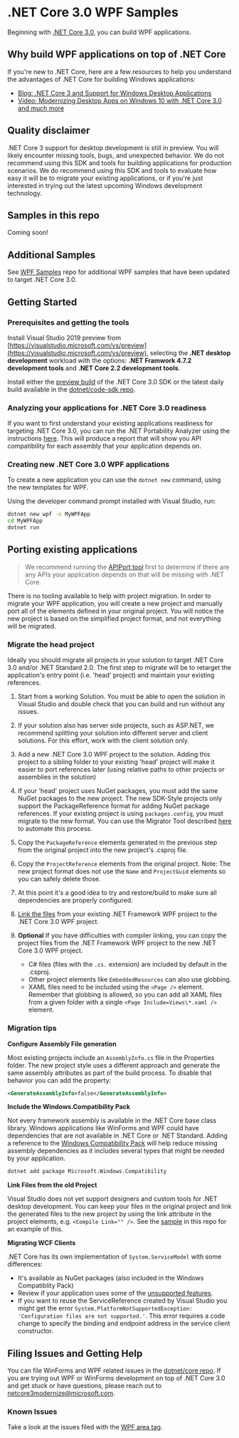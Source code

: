# .NET Core 3.0 WPF Samples

Beginning with [.NET Core 3.0](https://github.com/dotnet/core-sdk#installers-and-binaries), you can build WPF applications.

## Why build WPF applications on top of .NET Core

If you're new to .NET Core, here are a few resources to help you understand the advantages of .NET Core for building Windows applications:

* [Blog: .NET Core 3 and Support for Windows Desktop Applications](https://blogs.msdn.microsoft.com/dotnet/2018/05/07/net-core-3-and-support-for-windows-desktop-applications/)
* [Video: Modernizing Desktop Apps on Windows 10 with .NET Core 3.0 and much more](https://channel9.msdn.com/events/Build/2018/BRK3501?term=scott%20hunter&pubDate=year&lang-en=true)

## Quality disclaimer

.NET Core 3 support for desktop development is still in preview. You will likely encounter missing tools, bugs, and unexpected behavior. We do not recommend using this SDK and tools for building applications for production scenarios. We do recommend using this SDK and tools to evaluate how easy it will be to migrate your existing applications, or if you're just interested in trying out the latest upcoming Windows development technology.

## Samples in this repo

Coming soon!

## Additional Samples

See [WPF Samples](https://www.github.com/Microsoft/wpf-samples) repo for additional WPF samples that have been updated to target .NET Core 3.0.

## Getting Started

### Prerequisites and getting the tools

Install Visual Studio 2019 preview from [https://visualstudio.microsoft.com/vs/preview](https://visualstudio.microsoft.com/vs/preview), selecting the **.NET desktop development** workload with the options: **.NET Framwork 4.7.2 development tools** and **.NET Core 2.2 development tools**.

Install either the [preview build](https://dotnet.microsoft.com/download/dotnet-core/3.0) of the .NET Core 3.0 SDK or the latest daily build available in the [dotnet/code-sdk repo](https://github.com/dotnet/core-sdk).

### Analyzing your applications for .NET Core 3.0 readiness

If you want to first understand your existing applications readiness for targeting .NET Core 3.0, you can run the .NET Portability Analyzer using the instructions [here](https://blogs.msdn.microsoft.com/dotnet/2018/08/08/are-your-windows-forms-and-wpf-applications-ready-for-net-core-3-0/). This will produce a report that will show you API compatibility for each assembly that your application depends on.

### Creating new .NET Core 3.0 WPF applications

To create a new application you can use the `dotnet new` command, using the new templates for WPF.

Using the developer command prompt installed with Visual Studio, run:

```cmd
dotnet new wpf -o MyWPFApp
cd MyWPFApp
dotnet run
```

## Porting existing applications

>We recommend running the [APIPort tool](https://github.com/Microsoft/dotnet-apiport-ui/releases) first to determine if there are any APIs your application depends on that will be missing with .NET Core.

There is no tooling available to help with project migration. In order to migrate your WPF application, you will create a new project and manually port all of the elements defined in your original project. You will notice the new project is based on the simplified project format, and not everything will be migrated.

### Migrate the head project

Ideally you should migrate all projects in your solution to target .NET Core 3.0 and/or .NET Standard 2.0. The first step to migrate will be to retarget the application's entry point (i.e. 'head' project) and maintain your existing references.

1. Start from a working Solution. You must be able to open the solution in Visual Studio and double check that you can build and run without any issues.
1. If your solution also has server side projects, such as ASP.NET, we recommend splitting your solution into different server and client solutions. For this effort, work with the client solution only.
1. Add a new .NET Core 3.0 WPF project to the solution. Adding this project to a sibling folder to your existing 'head' project will make it easier to port references later (using relative paths to other projects or assemblies in the solution)
1. If your 'head' project uses NuGet packages, you must add the same NuGet packages to the new project. The new SDK-Style projects only support the PackageReference format for adding NuGet package references. If your existing project is using `packages.config`, you must migrate to the new format. You can use the Migrator Tool described [here](https://docs.microsoft.com/nuget/reference/migrate-packages-config-to-package-reference) to automate this process.
1. Copy the `PackageReference` elements generated in the previous step from the original project into the new project's .csproj file.
1. Copy the `ProjectReference` elements from the original project. Note: The new project format does not use the `Name` and `ProjectGuid` elements so you can safely delete those.
1. At this point it's a good idea to try and restore/build to make sure all dependencies are properly configured.
1. [Link the files](#link-files-from-the-old-project) from your existing .NET Framework WPF project to the .NET Core 3.0 WPF project.
1. **Optional** If you have difficulties with compiler linking, you can copy the project files from the .NET Framework WPF project to the new .NET Core 3.0 WPF project.

    * C# files (files with the `.cs.` extension) are included by default in the .csproj.
    * Other project elements like `EmbeddedResources` can also use globbing.
    * XAML files need to be included using the `<Page />` element. Remember that globbing is allowed, so you can add all XAML files from a given folder with a single `<Page Include=Views\*.xaml />` element.

### Migration tips

**Configure Assembly File generation**

Most existing projects include an `AssemblyInfo.cs` file in the Properties folder. The new project style uses a different approach and generate the same assembly attributes as part of the build process. To disable that behavior you can add the property:

```xml
<GenerateAssemblyInfo>false</GenerateAssemblyInfo>
```

**Include the Windows.Compatibility Pack**

Not every framework assembly is available in the .NET Core base class library. Windows applications like WinForms and WPF could have dependencies that are not available in .NET Core or .NET Standard. Adding a reference to the [Windows Compatibility Pack](https://docs.microsoft.com/dotnet/core/porting/windows-compat-pack) will help reduce missing assembly dependencies as it includes several types that might be needed by your application.

```cmd
dotnet add package Microsoft.Windows.Compatibility
```

**Link Files from the old Project**

Visual Studio does not yet support designers and custom tools for .NET desktop development. You can keep your files in the original project and link the generated files to the new project by using the link attribute in the project elements, e.g. `<Compile Link="" />`. See the [sample](HelloWorld-WithLinkedFiles) in this repo for an example of this.

**Migrating WCF Clients**

.NET Core has its own implementation of `System.ServiceModel` with some differences:

* It's available as NuGet packages (also included in the Windows Compatiblity Pack)
* Review if your application uses some of the [unsupported features](https://github.com/dotnet/wcf/blob/master/release-notes/SupportedFeatures-v2.1.0.md).
* If you want to reuse the ServiceReference created by Visual Studio you might get the error `System.PlatformNotSupportedException: 'Configuration files are not supported.'`. This error requires a code change to specify the binding and endpoint address in the service client constructor.

## Filing Issues and Getting Help

You can file WinForms and WPF related issues in the [dotnet/core repo](https://github.com/dotnet/core/issues). If you are trying out WPF or WinForms development on top of .NET Core 3.0 and get stuck or have questions, please reach out to netcore3modernize@microsoft.com.

### Known Issues

Take a look at the issues filed with the [WPF area tag](https://github.com/dotnet/core/labels/area-wpf).

